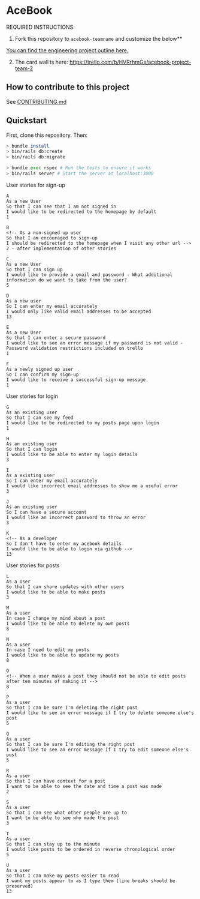 # AceBook

REQUIRED INSTRUCTIONS:

1. Fork this repository to `acebook-teamname` and customize
the below**

[You can find the engineering project outline here.](https://github.com/makersacademy/course/tree/master/engineering_projects/rails)

2. The card wall is here: https://trello.com/b/HVRrhmGs/acebook-project-team-2

## How to contribute to this project
See [CONTRIBUTING.md](CONTRIBUTING.md)

## Quickstart

First, clone this repository. Then:

```bash
> bundle install
> bin/rails db:create
> bin/rails db:migrate

> bundle exec rspec # Run the tests to ensure it works
> bin/rails server # Start the server at localhost:3000
```
User stories for sign-up
```
A
As a new User
So that I can see that I am not signed in
I would like to be redirected to the homepage by default
1

B
<!-- As a non-signed up user
So that I am encouraged to sign-up
I should be redirected to the homepage when I visit any other url -->
2 - after implementation of other stories

C
As a new User
So that I can sign up
I would like to provide a email and password - What additional information do we want to take from the user?
5

D
As a new user
So I can enter my email accurately
I would only like valid email addresses to be accepted
13

E
As a new User
So that I can enter a secure password
I would like to see an error message if my password is not valid - Password validation restrictions included on trello
1

F
As a newly signed up user
So I can confirm my sign-up
I would like to receive a successful sign-up message
1
```
User stories for login
```
G
As an existing user
So that I can see my feed
I would like to be redirected to my posts page upon login
1

H
As an existing user
So that I can login
I would like to be able to enter my login details
3

I
As a existing user
So I can enter my email accurately
I would like incorrect email addresses to show me a useful error
3

J
As an existing user
So I can have a secure account
I would like an incorrect password to throw an error
3

K
<!-- As a developer
So I don't have to enter my acebook details
I would like to be able to login via github -->
13
```
User stories for posts
```
L
As a User
So that I can share updates with other users
I would like to be able to make posts
3

M
As a user
In case I change my mind about a post
I would like to be able to delete my own posts
8

N
As a user
In case I need to edit my posts
I would like to be able to update my posts
8

O
<!-- When a user makes a post they should not be able to edit posts after ten minutes of making it -->
8

P
As a user
So that I can be sure I'm deleting the right post
I would like to see an error message if I try to delete someone else's post
5

Q
As a user
So that I can be sure I'm editing the right post
I would like to see an error message if I try to edit someone else's post
5

R
As a user
So that I can have context for a post
I want to be able to see the date and time a post was made
2

S
As a user
So that I can see what other people are up to
I want to be able to see who made the post
3

T
As a user
So that I can stay up to the minute
I would like posts to be ordered in reverse chronological order
5

U
As a user
So that I can make my posts easier to read
I want my posts appear to as I type them (line breaks should be preserved)
13
```
